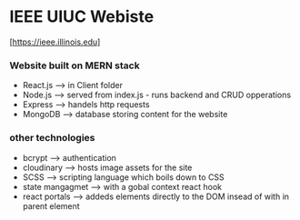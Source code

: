 # IEEE UIUC Webiste
[https://ieee.illinois.edu]

### Website built on MERN stack
- React.js --> in Client folder
- Node.js --> served from index.js - runs backend and CRUD opperations
- Express --> handels http requests
- MongoDB --> database storing content for the website


### other technologies
- bcrypt --> authentication 
- cloudinary --> hosts image assets for the site
- SCSS --> scripting language which boils down to CSS
- state mangagmet --> with a gobal context react hook
- react portals --> addeds elements directly to the DOM insead of with in parent element
